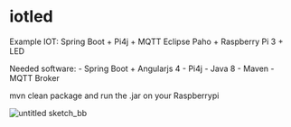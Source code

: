 # iotled

 Example IOT: Spring Boot + Pi4j + MQTT Eclipse Paho + Raspberry Pi 3 + LED
 
 Needed software:
    - Spring Boot + Angularjs 4
    - Pi4j
    - Java 8
    - Maven
    - MQTT Broker 

mvn clean package and run the .jar on your Raspberrypi

 
 ![untitled sketch_bb](https://user-images.githubusercontent.com/2365454/26900072-603356ec-4bd1-11e7-90bc-fabffb84a483.png)

